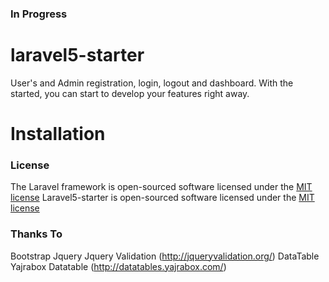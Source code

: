 ### In Progress 

# laravel5-starter
User's and Admin registration, login, logout and dashboard. With the started, you can start to develop your features right away.

# Installation 

### License
The Laravel framework is open-sourced software licensed under the [MIT license](http://opensource.org/licenses/MIT)
Laravel5-starter is open-sourced software licensed under the [MIT license](http://opensource.org/licenses/MIT)

### Thanks To 
Bootstrap 
Jquery 
Jquery Validation (http://jqueryvalidation.org/)
DataTable
Yajrabox Datatable (http://datatables.yajrabox.com/)

